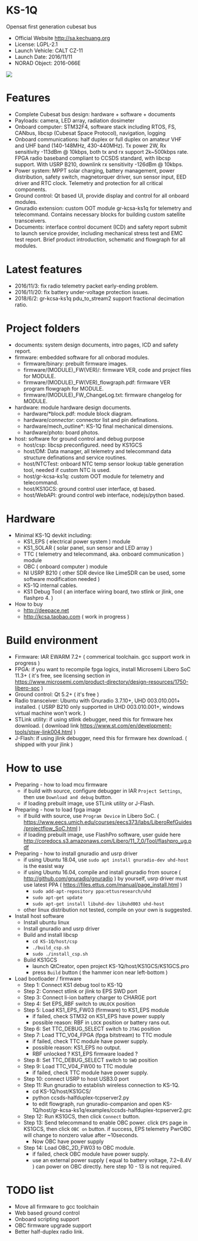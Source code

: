 # KS-1Q
Opensat first generation cubesat bus
* Official Website http://sa.kechuang.org
* License: LGPL-2.1
* Launch Vehicle: CALT CZ-11
* Launch Date: 2016/11/11
* NORAD Object: 2016-066E

<img src="hardware/photo/KS-1Q testing.jpg">

# Features
* Complete Cubesat bus design: hardware + software + documents
* Payloads: camera, LED array, radiation dosimeter
* Onboard computer: STM32F4, software stack including RTOS, FS, CANbus, libcsp (Cubesat Space Protocol), navigation, logging
* Onboard communications: half duplex or full duplex on amateur VHF and UHF band (140-148MHz, 430-440MHz). Tx power 2W, Rx sensitivity -113dBm @ 10kbps, both tx and rx support 2k~500kbps rate. FPGA radio baseband compliant to CCSDS standard, with libcsp support. With USRP B210, downlink rx sensitivity -126dBm @ 10kbps.
* Power system: MPPT solar charging, battery management, power distribution, safety switch, magnetorquer driver, sun sensor input, EED driver and RTC clock. Telemetry and protection for all critical components.
* Ground control: Qt based UI, provide display and control for all onboard modules.
* Gnuradio extension: custom OOT module gr-kcsa-ks1q for telemetry and telecommand. Contains necessary blocks for building custom satellite transceivers.
* Documents: interface control document (ICD) and safety report submit to launch service provider, including mechanical stress test and EMC test report. Brief product introduction, schematic and flowgraph for all modules.

# Latest features
* 2016/11/3: fix radio telemetry packet early-ending problem.
* 2016/11/20: fix battery under-voltage protection issues.
* 2018/6/2: gr-kcsa-ks1q pdu_to_stream2 support fractional decimation ratio.

# Project folders
* documents: system design documents, intro pages, ICD and safety report.
* firmware: embedded software for all onborad modules.
  * firmware/binary: prebuilt firmware images.
  * firmware/(MODULE)_FW(VER)/: firmware VER, code and project files for MODULE.
  * firmware/(MODULE)_FW(VER)_flowgraph.pdf: firmware VER program flowgraph for MODULE.
  * firmware/(MODULE)_FW_ChangeLog.txt: firmware changelog for MODULE.
* hardware: module hardware design documents.
  * hardware/*block.pdf: module block diagram.
  * hardware/*connector*: connector list and pin definations.
  * hardware/mech_outline*: KS-1Q final mechanical dimensions.
  * hardware/photo: board photos.
* host: software for ground control and debug purpose
  * host/csp: libcsp preconfigured. need by KS1GCS
  * host/DM: Data manager, all telemetry and telecommand data structure definations and service routines.
  * host/NTCTest: onboard NTC temp sensor lookup table generation tool, needed if custom NTC is used.
  * host/gr-kcsa-ks1q: custom OOT module for telemetry and telecommand.
  * host/KS1GCS: ground control user interface, qt based.
  * host/WebAPI: ground control web interface, nodejs/python based.

# Hardware
* Minimal KS-1Q devkit including:
  * KS1_EPS ( electrical power system ) module
  * KS1_SOLAR ( solar panel, sun sensor and LED array )
  * TTC ( telemetry and telecommand, aka. onboard communication ) module
  * OBC ( onboard computer ) module
  * NI USRP B210 ( other SDR device like LimeSDR can be used, some software modification needed )
  * KS-1Q internal cables.
  * KS1 Debug Tool ( an interface wiring board, two stlink or jlink, one flashpro 4. )
* How to buy
  * http://deepace.net
  * http://kcsa.taobao.com ( work in progress )

# Build environment
* Firmware: IAR EWARM 7.2+ ( commerical toolchain. gcc support work in progress )
* FPGA: if you want to recompile fpga logics, install Microsemi Libero SoC 11.3+ ( it's free, see licensing section in https://www.microsemi.com/product-directory/design-resources/1750-libero-soc  )
* Ground control: Qt 5.2+ ( it's free )
* Radio transceiver: Ubuntu with Gnuradio 3.7.10+, UHD 003.010.001+ installed. ( USRP B210 only supported in UHD 003.010.001+, windows virtual machine won't work. )
* STLink utility: if using stlink debugger, need this for firmware hex download. ( download link https://www.st.com/en/development-tools/stsw-link004.html )
* J-Flash: if using jlink debugger, need this for firmware hex download. ( shipped with your jlink )

# How to use
* Preparing - how to load mcu firmware
  * if build with source, configure debugger in IAR `Project Settings`, then use `Download and debug` button.
  * if loading prebuilt image, use STLink utility or J-Flash.
* Preparing - how to load fpga image
  * if build with source, use `Program Device` in Libero SoC. ( https://www.eecs.umich.edu/courses/eecs373/labs/LiberoRefGuides/projectflow_SoC.html )
  * if loading prebuilt image, use FlashPro software, user guide here http://coredocs.s3.amazonaws.com/Libero/11_7_0/Tool/flashpro_ug.pdf
* Preparing - how to install gnuradio and usrp driver
  * if using Ubuntu 18.04, use `sudo apt install gnuradio-dev uhd-host` is the easist way
  * if using Ubuntu 16.04, compile and install gnuradio from source ( http://github.com/gnuradio/gnuradio ) by yourself, usrp driver must use latest PPA ( https://files.ettus.com/manual/page_install.html )
    * `sudo add-apt-repository ppa:ettusresearch/uhd`
    * `sudo apt-get update`
    * `sudo apt-get install libuhd-dev libuhd003 uhd-host`
  * other linux distribution not tested, compile on your own is suggested.
* Install host software
  * Install ubuntu linux
  * Install gnuradio and usrp driver
  * Build and install libcsp
    * `cd KS-1Q/host/csp`
    * `./build_csp.sh`
    * `sudo ./install_csp.sh`
  * Build KS1GCS
    * launch QtCreator, open project KS-1Q/host/KS1GCS/KS1GCS.pro
    * press `Build` button ( the hammer icon near left-bottom )
* Load bootloader / firmware
  * Step 1: Connect KS1 debug tool to KS-1Q
  * Step 2: Connect stlink or jlink to EPS SWD port
  * Step 3: Connect li-ion battery charger to CHARGE port
  * Step 4: Set EPS_RBF switch to `UNLOCK` position
  * Step 5: Load KS1_EPS_FW03 (firmware) to KS1_EPS module
    * if failed, check STM32 on KS1_EPS have power supply
    * possible reason: RBF in `LOCK` position or battery rans out.
  * Step 6: Set TTC_DEBUG_SELECT switch to `JTAG` position
  * Step 7: Load TTC_V04_FPGA (fpga bitstream) to TTC module
    * if failed, check TTC module have power supply.
    * possible reason: KS1_EPS no output.
    * RBF unlocked ? KS1_EPS firmware loaded ?
  * Step 8: Set TTC_DEBUG_SELECT switch to `SWD` position
  * Step 9: Load TTC_V04_FW00 to TTC module
    * if failed, check TTC module have power supply.
  * Step 10: connect USRP to host USB3.0 port
  * Step 11: Run gnuradio to establish wireless connection to KS-1Q.
	* cd KS-1Q/host/KS1GCS/
    * python ccsds-halfduplex-tcpserver2.py
	* to edit flowgraph, run gnuradio-companion and open KS-1Q/host/gr-kcsa-ks1q/examples/ccsds-halfduplex-tcpserver2.grc
  * Step 12: Run KS1GCS, then click `Connect` button.
  * Step 13: Send telecommand to enable OBC power. click `EPS` page in KS1GCS, then click `OBC on` button. if success, EPS telemetry PwrOBC will change to nonzero value after ~10seconds.
    * Now OBC have power supply
  * Step 14: Load OBC_2D_FW03 to OBC module.
    * if failed, check OBC module have power supply.
    * use an external power supply ( equal to battery voltage, 7.2~8.4V ) can power on OBC directly. here step 10 - 13 is not required.

# TODO list
  * Move all firmware to gcc toolchain
  * Web based ground control
  * Onboard scripting support
  * OBC firmware upgrade support
  * Better half-duplex radio link.
